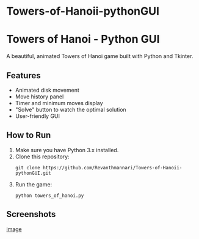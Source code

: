 # Towers-of-Hanoii-pythonGUI

# Towers of Hanoi - Python GUI

A beautiful, animated Towers of Hanoi game built with Python and Tkinter.

## Features
- Animated disk movement
- Move history panel
- Timer and minimum moves display
- "Solve" button to watch the optimal solution
- User-friendly GUI

## How to Run

1. Make sure you have Python 3.x installed.
2. Clone this repository:
   ```
   git clone https://github.com/Revanthmannari/Towers-of-Hanoii-pythonGUI.git
   ```
3. Run the game:
   ```
   python towers_of_hanoi.py
   ```

## Screenshots
[image](https://github.com/user-attachments/assets/fe920ed8-211e-43d4-bc8b-eba484e7193f)
